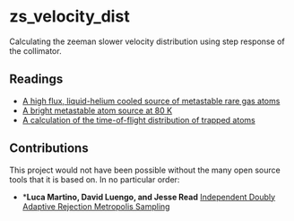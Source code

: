 # zs_velocity_dist
Calculating the zeeman slower velocity distribution using step response of the collimator.

## Readings
* [A high flux, liquid-helium cooled source of metastable rare gas atoms](https://link.springer.com/article/10.1007%2Fs00340-004-1600-9)
* [A bright metastable atom source at 80 K](https://aip.scitation.org/doi/10.1063/1.1372169)
* [A calculation of the time-of-flight distribution of trapped atoms](https://aapt.scitation.org/doi/10.1119/1.1424266)

 



## Contributions  
This project would not have been possible without the many open source tools that it is based on. In no particular order: 
* ***Luca Martino, David Luengo, and Jesse Read** [Independent Doubly Adaptive Rejection Metropolis Sampling](https://au.mathworks.com/matlabcentral/fileexchange/54122-independent-doubly-adaptive-rejection-metropolis-sampling)



